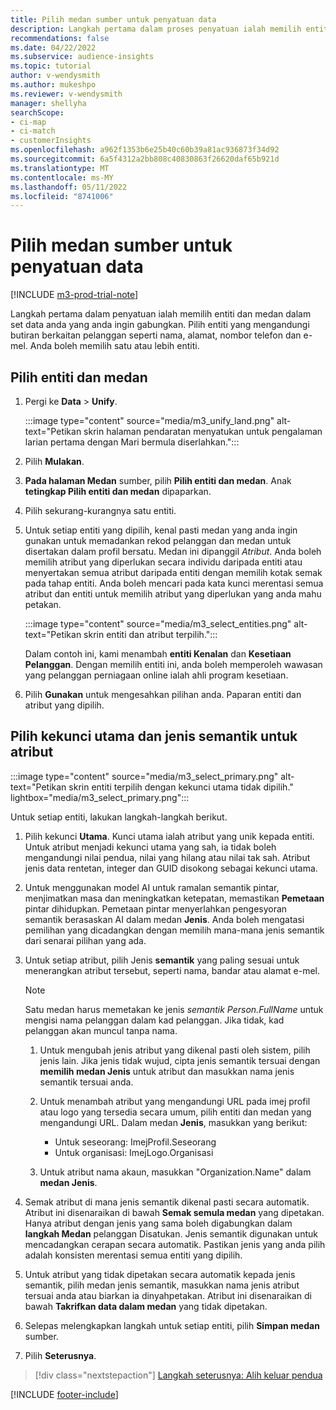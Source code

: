 ```yaml
---
title: Pilih medan sumber untuk penyatuan data
description: Langkah pertama dalam proses penyatuan ialah memilih entiti, atribut, kekunci utama dan jenis semantik untuk memetakan data ke profil pelanggan bersatu.
recommendations: false
ms.date: 04/22/2022
ms.subservice: audience-insights
ms.topic: tutorial
author: v-wendysmith
ms.author: mukeshpo
ms.reviewer: v-wendysmith
manager: shellyha
searchScope:
- ci-map
- ci-match
- customerInsights
ms.openlocfilehash: a962f1353b6e25b40c60b39a81ac936873f34d92
ms.sourcegitcommit: 6a5f4312a2bb808c40830863f26620daf65b921d
ms.translationtype: MT
ms.contentlocale: ms-MY
ms.lasthandoff: 05/11/2022
ms.locfileid: "8741006"
---
```

# <a name="select-source-fields-for-data-unification"></a>Pilih medan sumber untuk penyatuan data

[!INCLUDE [m3-prod-trial-note](includes/m3-prod-trial-note.md)]

Langkah pertama dalam penyatuan ialah memilih entiti dan medan dalam set data anda yang anda ingin gabungkan. Pilih entiti yang mengandungi butiran berkaitan pelanggan seperti nama, alamat, nombor telefon dan e-mel. Anda boleh memilih satu atau lebih entiti.

## <a name="select-entities-and-fields"></a>Pilih entiti dan medan

1. Pergi ke **Data** > **Unify**.

   :::image type="content" source="media/m3_unify_land.png" alt-text="Petikan skrin halaman pendaratan menyatukan untuk pengalaman larian pertama dengan Mari bermula diserlahkan.":::

1. Pilih **Mulakan**.

1. **Pada halaman Medan** sumber, pilih **Pilih entiti dan medan**. Anak **tetingkap Pilih entiti dan medan** dipaparkan.

1. Pilih sekurang-kurangnya satu entiti.

1. Untuk setiap entiti yang dipilih, kenal pasti medan yang anda ingin gunakan untuk memadankan rekod pelanggan dan medan untuk disertakan dalam profil bersatu. Medan ini dipanggil *Atribut*. Anda boleh memilih atribut yang diperlukan secara individu daripada entiti atau menyertakan semua atribut daripada entiti dengan memilih kotak semak pada tahap entiti. Anda boleh mencari pada kata kunci merentasi semua atribut dan entiti untuk memilih atribut yang diperlukan yang anda mahu petakan.

   :::image type="content" source="media/m3_select_entities.png" alt-text="Petikan skrin entiti dan atribut terpilih.":::

   Dalam contoh ini, kami menambah **entiti Kenalan** dan **Kesetiaan Pelanggan**. Dengan memilih entiti ini, anda boleh memperoleh wawasan yang pelanggan perniagaan online ialah ahli program kesetiaan.

1. Pilih **Gunakan** untuk mengesahkan pilihan anda. Paparan entiti dan atribut yang dipilih.

## <a name="select-primary-key-and-semantic-type-for-attributes"></a>Pilih kekunci utama dan jenis semantik untuk atribut

   :::image type="content" source="media/m3_select_primary.png" alt-text="Petikan skrin entiti terpilih dengan kekunci utama tidak dipilih." lightbox="media/m3_select_primary.png":::

Untuk setiap entiti, lakukan langkah-langkah berikut.

1. Pilih kekunci **Utama**. Kunci utama ialah atribut yang unik kepada entiti. Untuk atribut menjadi kekunci utama yang sah, ia tidak boleh mengandungi nilai pendua, nilai yang hilang atau nilai tak sah. Atribut jenis data rentetan, integer dan GUID disokong sebagai kekunci utama.

1. Untuk menggunakan model AI untuk ramalan semantik pintar, menjimatkan masa dan meningkatkan ketepatan, memastikan **Pemetaan** pintar dihidupkan. Pemetaan pintar menyerlahkan pengesyoran semantik berasaskan AI dalam medan **Jenis**. Anda boleh mengatasi pemilihan yang dicadangkan dengan memilih mana-mana jenis semantik dari senarai pilihan yang ada.

1. Untuk setiap atribut, pilih Jenis **semantik** yang paling sesuai untuk menerangkan atribut tersebut, seperti nama, bandar atau alamat e-mel.

   > [!NOTE]
   > Satu medan harus memetakan ke jenis *semantik Person.FullName* untuk mengisi nama pelanggan dalam kad pelanggan. Jika tidak, kad pelanggan akan muncul tanpa nama.

   1. Untuk mengubah jenis atribut yang dikenal pasti oleh sistem, pilih jenis lain. Jika jenis tidak wujud, cipta jenis semantik tersuai dengan **memilih medan Jenis** untuk atribut dan masukkan nama jenis semantik tersuai anda.

   1. Untuk menambah atribut yang mengandungi URL pada imej profil atau logo yang tersedia secara umum, pilih entiti dan medan yang mengandungi URL. Dalam medan **Jenis**, masukkan yang berikut:
      - Untuk seseorang: ImejProfil.Seseorang
      - Untuk organisasi: ImejLogo.Organisasi

   1. Untuk atribut nama akaun, masukkan "Organization.Name" dalam **medan Jenis**.

1. Semak atribut di mana jenis semantik dikenal pasti secara automatik. Atribut ini disenaraikan di bawah **Semak semula medan** yang dipetakan. Hanya atribut dengan jenis yang sama boleh digabungkan dalam **langkah Medan** pelanggan Disatukan. Jenis semantik digunakan untuk mencadangkan cerapan secara automatik. Pastikan jenis yang anda pilih adalah konsisten merentasi semua entiti yang dipilih.

1. Untuk atribut yang tidak dipetakan secara automatik kepada jenis semantik, pilih medan jenis semantik, masukkan nama jenis atribut tersuai anda atau biarkan ia dinyahpetakan. Atribut ini disenaraikan di bawah **Takrifkan data dalam medan** yang tidak dipetakan.

1. Selepas melengkapkan langkah untuk setiap entiti, pilih **Simpan medan** sumber.

1. Pilih **Seterusnya**.

> [!div class="nextstepaction"]
> [Langkah seterusnya: Alih keluar pendua](remove-duplicates.md)

[!INCLUDE [footer-include](includes/footer-banner.md)]
